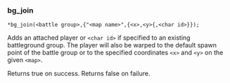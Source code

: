 ### bg_join
```
*bg_join(<battle group>,{"<map name>",{<x>,<y>{,<char id>}});
```

Adds an attached player or `<char id>` if specified to an existing battleground group. The player will also be warped to the default spawn point of the battle group or to the specified coordinates `<x>` and `<y>` on the given `<map>`.

Returns true on success. Returns false on failure.
